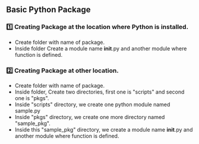 ## Basic Python Package

### 1️⃣ Creating Package at the location where Python is installed.
  - Create folder with name of package.
  - Inside folder Create a module name __init__.py and another module where function is defined.
  
### 2️⃣ Creating Package at other location.
  - Create folder with name of package.
  - Inside folder, Create two directories, first one is "scripts" and second one is "pkgs".
  - Inside "scripts" directory, we create one python module named sample.py
  - Inside "pkgs" directory, we create one more directory named "sample_pkg".
  - Inside this "sample_pkg" directory, we create a module name __init__.py and another module where function is defined.